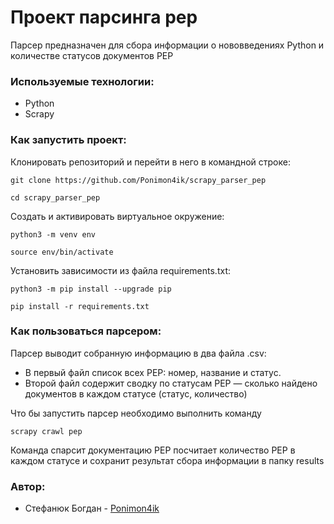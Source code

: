 # Проект парсинга pep
Парсер предназначен для сбора информации о нововведениях Python и
количестве статусов документов PEP

### Используемые технологии:
+ Python
+ Scrapy

### Как запустить проект:

Клонировать репозиторий и перейти в него в командной строке:
```
git clone https://github.com/Ponimon4ik/scrapy_parser_pep
```
```
cd scrapy_parser_pep
```

Cоздать и активировать виртуальное окружение:

```
python3 -m venv env
```
```
source env/bin/activate
```

Установить зависимости из файла requirements.txt:

```
python3 -m pip install --upgrade pip
```
```
pip install -r requirements.txt
```

### Как пользоваться парсером:

Парсер выводит собранную информацию в два файла .csv:
+ В первый файл список всех PEP: номер, название и статус.
+ Второй файл содержит сводку по статусам PEP — сколько найдено документов в каждом статусе (статус, количество)

Что бы запустить парсер необходимо выполнить команду

```
scrapy crawl pep 
```
Команда спарсит документацию PEP посчитает количество PEP в каждом
статусе и сохранит результат сбора информации в папку results

### Автор:
+ Стефанюк Богдан - [Ponimon4ik](https://github.com/Ponimon4ik)
